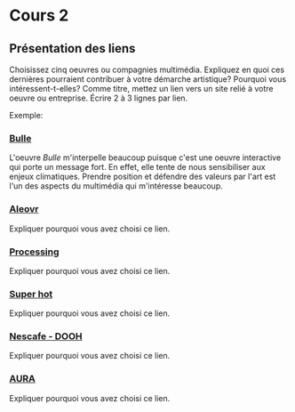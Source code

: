 # Cours 2
## Présentation des liens
Choisissez cinq oeuvres ou compagnies multimédia. Expliquez en quoi ces dernières pourraient contribuer à votre démarche artistique? Pourquoi vous intéressent-t-elles? Comme titre, mettez un lien vers un site relié à votre oeuvre ou entreprise. Écrire 2 à 3 lignes par lien.

Exemple: 
### [Bulle](https://www.onf.ca/interactif/bulle/) 
L'oeuvre *Bulle* m'interpelle beaucoup puisque c'est une oeuvre interactive qui porte un message fort. En effet, elle tente de nous sensibiliser aux enjeux climatiques. Prendre position et défendre des valeurs par l'art est l'un des aspects du multimédia qui m'intéresse beaucoup. 

### [Aleovr](https://aleovr.com/)
Expliquer pourquoi vous avez choisi ce lien. 

### [Processing](https://processing.org/)
Expliquer pourquoi vous avez choisi ce lien.

###  [Super hot](https://store.steampowered.com/app/322500/SUPERHOT/) 
Expliquer pourquoi vous avez choisi ce lien.  

### [Nescafe - DOOH](https://www.youtube.com/watch?v=d8BflpjcPe4)
Expliquer pourquoi vous avez choisi ce lien. 

### [AURA](https://www.aurabasiliquemontreal.com/fr/experience)
Expliquer pourquoi vous avez choisi ce lien. 

